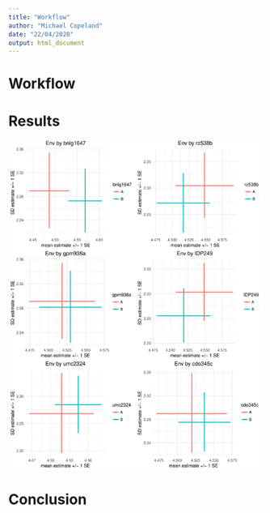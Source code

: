 ```yaml
---
title: "Workflow"
author: "Michael Copeland"
date: "22/04/2020"
output: html_document
---
```


# Workflow



# Results
![Significant Gentoype Effects](sigPlots.png)

# Conclusion
